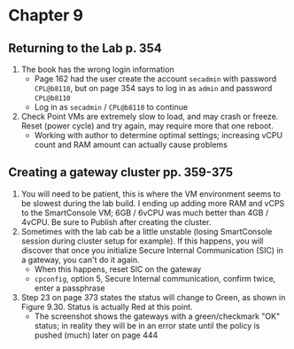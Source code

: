 # Chapter 9

## Returning to the Lab p. 354
1. The book has the wrong login information
    - Page 162 had the user create the account `secadmin` with password `CPL@b8110`, but on page 354 says to log in as `admin` and password `CPL@b8110`
    - Log in as `secadmin` / `CPL@b8110` to continue
2. Check Point VMs are extremely slow to load, and may crash or freeze. Reset (power cycle) and try again, may require more that one reboot.
    - Working with author to determine optimal settings; increasing vCPU count and RAM amount can actually cause problems
## Creating a gateway cluster pp. 359-375
1. You will need to be patient, this is where the VM environment seems to be slowest during the lab build. I ending up adding more RAM and vCPS to the SmartConsole VM; 6GB / 6vCPU was much better than 4GB / 4vCPU. Be sure to Publish after creating the cluster.
2. Sometimes with the lab cab be a little unstable (losing SmartConsole session during cluster setup for example). If this happens, you will discover that once you initialize Secure Internal Communication (SIC) in a gateway, you can't do it again.
    - When this happens, reset SIC on the gateway
    - `cpconfig`, option 5, Secure Internal communication, confirm twice, enter a passphrase
3. Step 23 on page 373 states the status will change to Green, as shown in Figure 9.30. Status is actually Red at this point.
    - The screenshot shows the gateways with a green/checkmark "OK" status; in reality they will be in an error state until the policy is pushed (much) later on page 444
